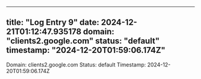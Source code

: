 
---
title: "Log Entry 9"
date: 2024-12-21T01:12:47.935178
domain: "clients2.google.com"
status: "default"
timestamp: "2024-12-20T01:59:06.174Z"
---

Domain: clients2.google.com
Status: default
Timestamp: 2024-12-20T01:59:06.174Z
